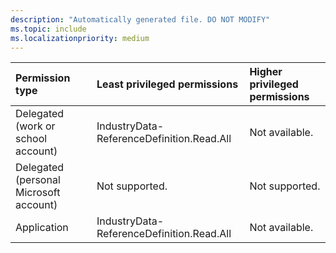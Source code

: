 ```yaml
---
description: "Automatically generated file. DO NOT MODIFY"
ms.topic: include
ms.localizationpriority: medium
---
```


|Permission type|Least privileged permissions|Higher privileged permissions|
|:---|:---|:---|
|Delegated (work or school account)|IndustryData-ReferenceDefinition.Read.All|Not available.|
|Delegated (personal Microsoft account)|Not supported.|Not supported.|
|Application|IndustryData-ReferenceDefinition.Read.All|Not available.|

